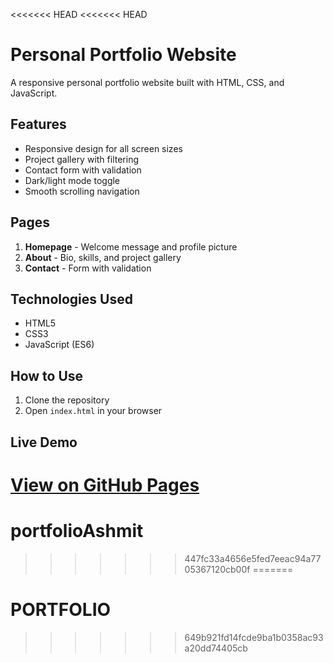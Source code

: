 <<<<<<< HEAD
<<<<<<< HEAD
# Personal Portfolio Website

A responsive personal portfolio website built with HTML, CSS, and JavaScript.

## Features

- Responsive design for all screen sizes
- Project gallery with filtering
- Contact form with validation
- Dark/light mode toggle
- Smooth scrolling navigation

## Pages

1. **Homepage** - Welcome message and profile picture
2. **About** - Bio, skills, and project gallery
3. **Contact** - Form with validation

## Technologies Used

- HTML5
- CSS3
- JavaScript (ES6)

## How to Use

1. Clone the repository
2. Open `index.html` in your browser

## Live Demo

[View on GitHub Pages](https://yourusername.github.io/portfolio-project/)
=======
# portfolioAshmit
>>>>>>> 447fc33a4656e5fed7eeac94a7705367120cb00f
=======
# PORTFOLIO
>>>>>>> 649b921fd14fcde9ba1b0358ac93a20dd74405cb
